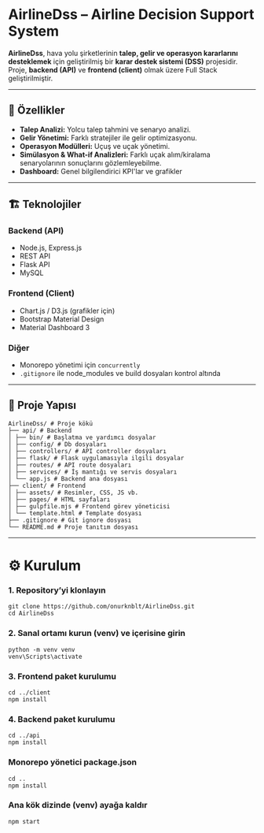 # AirlineDss – Airline Decision Support System

**AirlineDss**, hava yolu şirketlerinin **talep, gelir ve operasyon kararlarını desteklemek** için geliştirilmiş bir **karar destek sistemi (DSS)** projesidir. Proje, **backend (API)** ve **frontend (client)** olmak üzere Full Stack geliştirilmiştir.

---

## 🚀 Özellikler

- **Talep Analizi:** Yolcu talep tahmini ve senaryo analizi.
- **Gelir Yönetimi:** Farklı stratejiler ile gelir optimizasyonu.
- **Operasyon Modülleri:** Uçuş ve uçak yönetimi.
- **Simülasyon & What-if Analizleri:** Farklı uçak alım/kiralama senaryolarının sonuçlarını gözlemleyebilme.
- **Dashboard:** Genel bilgilendirici KPI'lar ve grafikler

---

## 🏗 Teknolojiler

### Backend (API)
- Node.js, Express.js
- REST API
- Flask API
- MySQL

### Frontend (Client)
- Chart.js / D3.js (grafikler için)
- Bootstrap Material Design
- Material Dashboard 3

### Diğer
- Monorepo yönetimi için `concurrently`
- `.gitignore` ile node_modules ve build dosyaları kontrol altında

---

## 📂 Proje Yapısı

```
AirlineDss/ # Proje kökü
├── api/ # Backend
│ ├── bin/ # Başlatma ve yardımcı dosyalar
│ ├── config/ # Db dosyaları
│ ├── controllers/ # API controller dosyaları
│ ├── flask/ # Flask uygulamasıyla ilgili dosyalar
│ ├── routes/ # API route dosyaları
│ ├── services/ # İş mantığı ve servis dosyaları
│ └── app.js # Backend ana dosyası
├── client/ # Frontend
│ ├── assets/ # Resimler, CSS, JS vb.
│ ├── pages/ # HTML sayfaları
│ ├── gulpfile.mjs # Frontend görev yöneticisi
│ └── template.html # Template dosyası
├── .gitignore # Git ignore dosyası
└── README.md # Proje tanıtım dosyası
```




---

# ⚙️ Kurulum

### 1. Repository’yi klonlayın
```
git clone https://github.com/onurknblt/AirlineDss.git
cd AirlineDss
```

### 2. Sanal ortamı kurun (venv) ve içerisine girin
```
python -m venv venv
venv\Scripts\activate
```

### 3. Frontend paket kurulumu
```
cd ../client
npm install
```

### 4. Backend paket kurulumu
```
cd ../api
npm install
```

### Monorepo yönetici package.json
```
cd ..
npm install
```

### Ana kök dizinde (venv) ayağa kaldır
```
npm start
```

